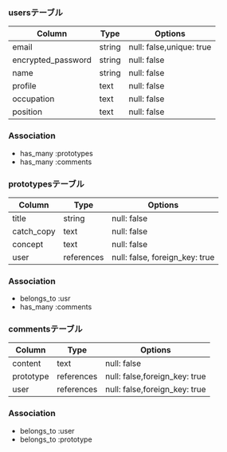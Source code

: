 


### usersテーブル

| Column             | Type      | Options                  |
| ------------------ | --------- | ------------------------ |
| email              | string    | null: false,unique: true |
| encrypted_password | string    | null: false              |
| name               | string    | null: false              |
| profile            | text      | null: false              |
| occupation         | text      | null: false              |
| position           | text      | null: false              |

### Association

- has_many :prototypes
- has_many :comments


### prototypesテーブル

| Column             | Type       | Options                        |
| ------------------ | ---------- | ------------------------------ |
| title              | string     | null: false                    |
| catch_copy         | text       | null: false                    |
| concept            | text       | null: false                    |
| user               | references | null: false, foreign_key: true |

### Association

- belongs_to :usr
- has_many :comments


### commentsテーブル

| Column             | Type       | Options                        |
| ------------------ | ---------- | ------------------------------ |
| content            | text       | null: false                    |
| prototype          | references | null: false,foreign_key: true  |
| user               | references | null: false,foreign_key: true  |

### Association

- belongs_to :user
- belongs_to :prototype
